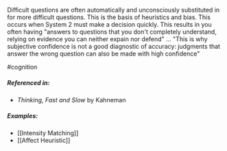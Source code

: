 Difficult questions are often automatically and unconsciously substituted in for more difficult questions. This is the basis of heuristics and bias. This occurs when System 2 must make a decision quickly. This results in you often having "answers to questions that you don't completely understand, relying on evidence you can neither expain nor defend" ... "This is why subjective confidence is not a good diagnostic of accuracy: judgments that answer the wrong question can also be made with high confidence"

#cognition 

##### Referenced in:

- *Thinking, Fast and Slow* by Kahneman

##### Examples: 

- [[Intensity Matching]] 
- [[Affect Heuristic]] 